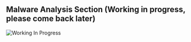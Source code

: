 ## Malware Analysis Section (Working in progress, please come back later)

![Working In Progress](https://i.gifer.com/3jnq.gif)
